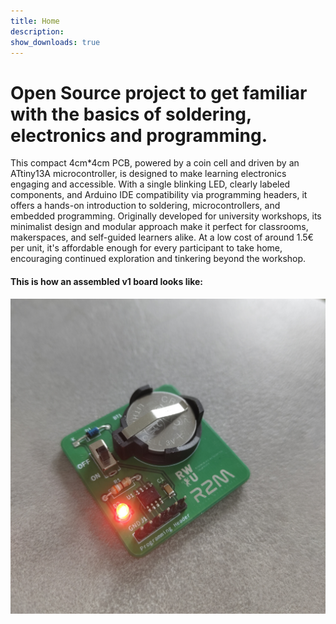```yaml
---
title: Home
description:
show_downloads: true
---
```

# Open Source project to get familiar with the basics of soldering, electronics and programming.

This compact 4cm*4cm PCB, powered by a coin cell and driven by an ATtiny13A microcontroller, is designed to make learning electronics engaging and accessible. With a single blinking LED, clearly labeled components, and Arduino IDE compatibility via programming headers, it offers a hands-on introduction to soldering, microcontrollers, and embedded programming. Originally developed for university workshops, its minimalist design and modular approach make it perfect for classrooms, makerspaces, and self-guided learners alike. At a low cost of around 1.5€ per unit, it's affordable enough for every participant to take home, encouraging continued exploration and tinkering beyond the workshop.

#### This is how an assembled v1 board looks like:
![Assembled v1 PCB](assets/v1-assembled.jpg)
